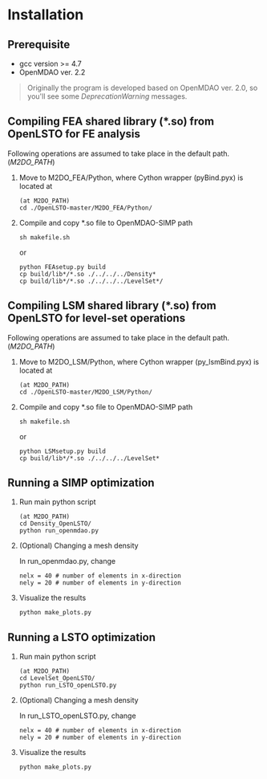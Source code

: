# Installation 

## Prerequisite

* gcc version >= 4.7 
* OpenMDAO ver. 2.2
> Originally the program is developed based on OpenMDAO ver. 2.0, so you'll see some *DeprecationWarning* messages.

## Compiling FEA shared library (*.so) from OpenLSTO for FE analysis 

Following operations are assumed to take place in the default path. (*M2DO_PATH*)

1. Move to M2DO_FEA/Python, where Cython wrapper (pyBind.pyx) is located at

    ```
    (at M2DO_PATH)
    cd ./OpenLSTO-master/M2DO_FEA/Python/
    ```

3. Compile and copy *.so file to OpenMDAO-SIMP path
    ```
    sh makefile.sh 
    ```
    or 
    ```
    python FEAsetup.py build
    cp build/lib*/*.so ./../../../Density*
    cp build/lib*/*.so ./../../../LevelSet*/ 
    ```

## Compiling LSM shared library (*.so) from OpenLSTO for level-set operations 

Following operations are assumed to take place in the default path. (*M2DO_PATH*)

1. Move to M2DO_LSM/Python, where Cython wrapper (py_lsmBind.pyx) is located at

    ```
    (at M2DO_PATH)
    cd ./OpenLSTO-master/M2DO_LSM/Python/
    ```

2. Compile and copy *.so file to OpenMDAO-SIMP path
    ```
    sh makefile.sh 
    ```
    or 
    ```
    python LSMsetup.py build
    cp build/lib*/*.so ./../../../LevelSet* 
    ```
    
## Running a SIMP optimization

1. Run main python script

    ```
    (at M2DO_PATH)
    cd Density_OpenLSTO/
    python run_openmdao.py
    ```

4. (Optional) Changing a mesh density

    In run_openmdao.py, change 

    ```
    nelx = 40 # number of elements in x-direction
    nely = 20 # number of elements in y-direction
    ```

5. Visualize the results

    ```
    python make_plots.py
    ```

## Running a LSTO optimization

1. Run main python script

    ```
    (at M2DO_PATH)
    cd LevelSet_OpenLSTO/
    python run_LSTO_openLSTO.py
    ```

4. (Optional) Changing a mesh density

    In run_LSTO_openLSTO.py, change 

    ```
    nelx = 40 # number of elements in x-direction
    nely = 20 # number of elements in y-direction
    ```

5. Visualize the results

    ```
    python make_plots.py
    ```
